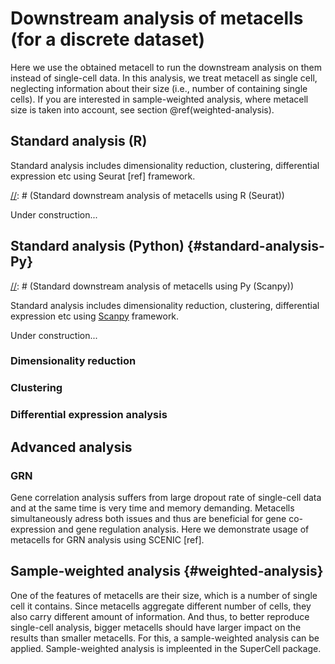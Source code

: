 # Downstream analysis of metacells (for a discrete dataset)

Here we use the obtained metacell to run the downstream analysis on them instead of single-cell data. In this analysis, we treat metacell as single cell, neglecting information about their size (i.e., number of containing single cells). If you are interested in sample-weighted analysis, where metacell size is taken into account, see section \@ref(weighted-analysis).

## Standard analysis (R)
Standard analysis includes dimensionality reduction, clustering, differential expression etc using Seurat [ref] framework.



[//]: # (Standard downstream analysis of metacells using R (Seurat))

Under construction...

<!-- ### Dimensionality reduction  -->
<!-- ```{r supercell-2-seurat, eval=FALSE} -->
<!-- # MC.seurat <- supercell_2_Seurat( -->
<!-- #   SC.GE = MC.GE,  -->
<!-- #   SC = MC,  -->
<!-- #   fields = c("cell_line", "purity"), -->
<!-- #   var.genes = MC$genes.use, -->
<!-- #   N.comp = 10 -->
<!-- # ) -->

<!-- DimPlot(MC.seurat, cols = .color.cell.type, reduction = "umap") -->
<!-- ``` -->

<!-- ### Clustering  -->

<!-- ```{r r-mc-clustering, eval=FALSE} -->
<!-- MC.seurat <- FindClusters(MC.seurat, resolution = 0.5) -->
<!-- DimPlot(MC.seurat, reduction = "umap") -->
<!-- ``` -->

<!-- ### Differential expression analysis  -->

<!-- ```{r r-mc-DEG, eval=FALSE} -->
<!-- # Set idents to cell lines (as clusters are the same as cell lines) -->
<!-- Idents(MC.seurat) <- "cell_line" -->
<!-- levels(MC.seurat) <- sort(levels(Idents(MC.seurat))) -->

<!-- # Compute upregulated genes in each cell line (versus other cells) -->
<!-- MC.seurat.all.markers <-  FindAllMarkers( -->
<!--   MC.seurat,  -->
<!--   only.pos = TRUE, -->
<!--   min.pct = 0.25,  -->
<!--   logfc.threshold = 0.25,  -->
<!--   test.use = "t" -->
<!-- ) -->
<!-- saveRDS(MC.seurat.all.markers, file = file.path(data.folder, "output", paste0("MC_gamma_", gamma, "_all_markers_seurat.Rds"))) -->

<!-- # Top markers (select top markers of each cell line) -->
<!-- MC.seurat.top.markers <- MC.seurat.all.markers %>% -->
<!--    group_by(cluster) %>% -->
<!--     slice_max(n = 2, order_by = avg_log2FC) -->

<!-- MC.seurat.top.markers -->
<!-- ``` -->

<!-- ### Plot the expression of some markers -->

<!-- ```{r r-mc-clustering, eval=FALSE} -->
<!-- MC.seurat <- FindClusters(MC.seurat, resolution = 0.5) -->
<!-- DimPlot(MC.seurat, reduction = "umap") -->
<!-- ``` -->

<!-- ### Plot gene-gene correlation at single-cell and metacell levels  -->


<!-- ```{r r-mc-clustering, eval=FALSE} -->
<!-- MC.seurat <- FindClusters(MC.seurat, resolution = 0.5) -->
<!-- DimPlot(MC.seurat, reduction = "umap") -->
<!-- ``` -->


## Standard analysis (Python) {#standard-analysis-Py}


[//]: # (Standard downstream analysis of metacells using Py (Scanpy))

Standard analysis includes dimensionality reduction, clustering, differential expression etc using [Scanpy](https://scanpy-tutorials.readthedocs.io/en/latest/#) framework.

Under construction...

### Dimensionality reduction 

### Clustering 

### Differential expression analysis 



## Advanced analysis

### GRN


[//]: # (GRN for metacells)

Gene correlation analysis suffers from large dropout rate of single-cell data and at the same time is very time and memory demanding. Metacells simultaneously adress both issues and thus are beneficial for gene co-expression and gene regulation analysis. Here we demonstrate usage of metacells for GRN analysis using SCENIC [ref]. 



## Sample-weighted analysis {#weighted-analysis}


[//]: # (Sample-weighted analysis of metacell using SuperCell framework)


One of the features of metacells are their size, which is a number of single cell it contains. Since metacells aggregate different number of cells, they also carry different amount of information. And thus, to better reproduce single-cell analysis, bigger metacells should have larger impact on the results than smaller metacells. For this, a sample-weighted analysis can be applied. Sample-weighted analysis is impleented in the SuperCell package. 




